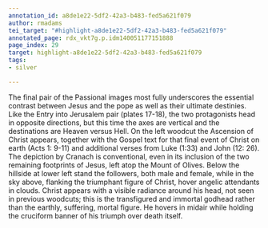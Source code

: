 ```yaml
---
annotation_id: a8de1e22-5df2-42a3-b483-fed5a621f079
author: rmadams
tei_target: "#highlight-a8de1e22-5df2-42a3-b483-fed5a621f079"
annotated_page: rdx_vkt7g.p.idm140051177151888
page_index: 29
target: highlight-a8de1e22-5df2-42a3-b483-fed5a621f079
tags:
- silver

---
```

The final pair of the Passional images most fully underscores the essential contrast between Jesus and the pope as well as their ultimate destinies.  Like the Entry into Jerusalem pair (plates 17-18), the two protagonists head in opposite directions, but this time the axes are vertical and the destinations are Heaven versus Hell.  On the left woodcut the Ascension of Christ appears, together with the Gospel text for that final event of Christ on earth (Acts 1: 9-11) and additional verses from Luke (1:33) and John (12: 26).  The depiction by Cranach is conventional, even in its inclusion of the two remaining footprints of Jesus, left atop the Mount of Olives.  Below the hillside at lower left stand the followers, both male and female, while in the sky above, flanking the triumphant figure of Christ, hover angelic attendants in clouds.  Christ appears with a visible radiance around his head, not seen in previous woodcuts; this is the transfigured and immortal godhead rather than the earthly, suffering, mortal figure. He hovers in midair while holding the cruciform banner of his triumph over death itself.